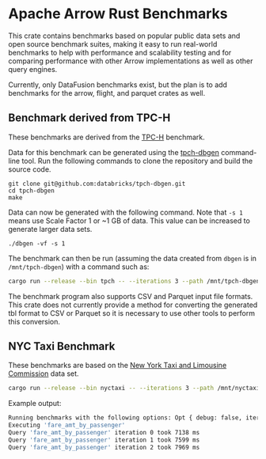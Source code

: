 <!---
  Licensed to the Apache Software Foundation (ASF) under one
  or more contributor license agreements.  See the NOTICE file
  distributed with this work for additional information
  regarding copyright ownership.  The ASF licenses this file
  to you under the Apache License, Version 2.0 (the
  "License"); you may not use this file except in compliance
  with the License.  You may obtain a copy of the License at

    http://www.apache.org/licenses/LICENSE-2.0

  Unless required by applicable law or agreed to in writing,
  software distributed under the License is distributed on an
  "AS IS" BASIS, WITHOUT WARRANTIES OR CONDITIONS OF ANY
  KIND, either express or implied.  See the License for the
  specific language governing permissions and limitations
  under the License.
-->

# Apache Arrow Rust Benchmarks

This crate contains benchmarks based on popular public data sets and open source benchmark suites, making it easy to
run real-world benchmarks to help with performance and scalability testing and for comparing performance with other Arrow
implementations as well as other query engines.

Currently, only DataFusion benchmarks exist, but the plan is to add benchmarks for the arrow, flight, and parquet
crates as well.

## Benchmark derived from TPC-H

These benchmarks are derived from the [TPC-H][1] benchmark.

Data for this benchmark can be generated using the [tpch-dbgen][2] command-line tool. Run the following commands to
clone the repository and build the source code.

```
git clone git@github.com:databricks/tpch-dbgen.git
cd tpch-dbgen
make
```

Data can now be generated with the following command. Note that `-s 1` means use Scale Factor 1 or ~1 GB of
data. This value can be increased to generate larger data sets.

```
./dbgen -vf -s 1
```

The benchmark can then be run (assuming the data created from `dbgen` is in `/mnt/tpch-dbgen`) with a command such as:

```bash
cargo run --release --bin tpch -- --iterations 3 --path /mnt/tpch-dbgen --format tbl --query 1 --batch-size 4096
```

The benchmark program also supports CSV and Parquet input file formats. This crate does not currently provide a method
for converting the generated tbl format to CSV or Parquet so it is necessary to use other tools to perform this
conversion.

## NYC Taxi Benchmark

These benchmarks are based on the [New York Taxi and Limousine Commission][3] data set.

```bash
cargo run --release --bin nyctaxi -- --iterations 3 --path /mnt/nyctaxi/csv --format csv --batch-size 4096
```

Example output:

```bash
Running benchmarks with the following options: Opt { debug: false, iterations: 3, batch_size: 4096, path: "/mnt/nyctaxi/csv", file_format: "csv" }
Executing 'fare_amt_by_passenger'
Query 'fare_amt_by_passenger' iteration 0 took 7138 ms
Query 'fare_amt_by_passenger' iteration 1 took 7599 ms
Query 'fare_amt_by_passenger' iteration 2 took 7969 ms
```

[1]: http://www.tpc.org/tpch/
[2]: https://github.com/databricks/tpch-dbgen
[3]: https://www1.nyc.gov/site/tlc/about/tlc-trip-record-data.page